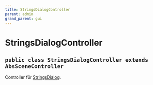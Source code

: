 ```yaml
---
title: StringsDialogController
parent: admin
grand_parent: gui
---
```


# StringsDialogController


## `public class StringsDialogController extends AbsSceneController`

Controller für [StringsDialog](StringsDialog.md).

